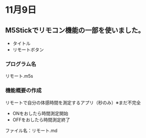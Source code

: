
# 11月9日
## M5Stickでリモコン機能の一部を使いました。
- タイトル
- リモートボタン
### プログラム名
リモート.m5s
### 機能概要の作成
リモートで自分の体感時間を測定するアプリ（秒のみ）※まだ不完全
- ONをおしたら時間測定開始
- OFFをおしたら時間測定終了
  



ファイル名：リモート.md
